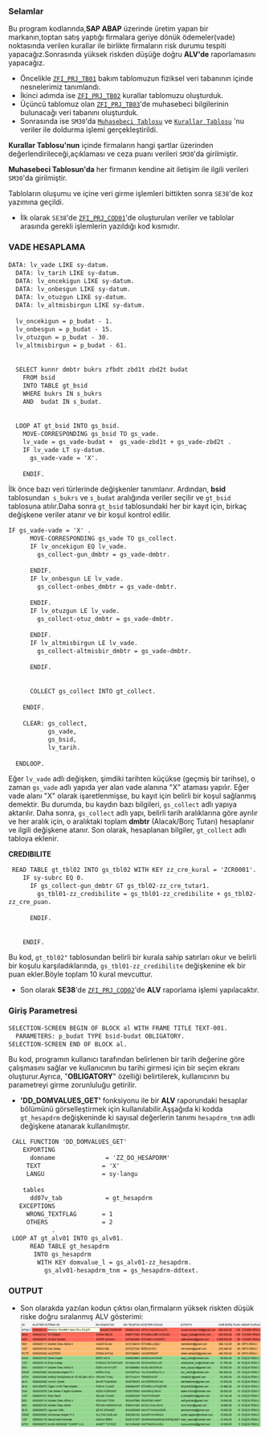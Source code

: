 ### Selamlar
 Bu program kodlarında,**SAP ABAP** üzerinde üretim yapan bir markanın,toptan satış yaptığı firmalara geriye dönük ödemeler(vade) noktasında verilen kurallar ile birlikte firmaların risk durumu tespiti yapacağız.Sonrasında yüksek riskden düşüğe  doğru **ALV'de**  raporlamasını yapacağız.


- Öncelikle [`ZFI_PRJ_TB01`](https://github.com/frkylmz5234/SAP-ABAP/blob/main/ZFI_PRJ_TB01.png) bakım tablomuzun fiziksel veri tabanının içinde nesnelerimiz tanımlandı.
- İkinci adımda ise [`ZFI_PRJ_TB02`](https://github.com/frkylmz5234/SAP-ABAP/blob/main/ZFI_PRJ_TB02.png) kurallar tablomuzu oluşturduk.
- Üçüncü tablomuz olan [`ZFI_PRJ_TB03`](https://github.com/frkylmz5234/SAP-ABAP/blob/main/ZFI_PRJ_TB03.png)'de muhasebeci bilgilerinin bulunacağı veri tabanını oluşturduk.
- Sonrasında ise `SM30`'da [`Muhasebeci Tablosu`](https://github.com/frkylmz5234/SAP-ABAP/blob/main/ZFI_PRJ_TB03.XLSX) ve [`Kurallar Tablosu`](https://github.com/frkylmz5234/SAP-ABAP/blob/main/ZFI_PRJ_TB02.XLSX) 'nu veriler ile doldurma işlemi gerçekleştirildi.


**Kurallar Tablosu'nun** içinde firmaların hangi şartlar üzerinden değerlendirileceği,açıklaması ve ceza puanı verileri `SM30`'da girilmiştir.

**Muhasebeci Tablosun'da** her firmanın kendine ait  iletişim ile ilgili verileri `SM30`'da girilmiştir.
 
Tabloların oluşumu ve içine veri girme işlemleri bittikten sonra `SE38`'de koz yazımına geçildi.

- İlk olarak `SE38`'de [`ZFI_PRJ_COD01`](https://github.com/frkylmz5234/SAP-ABAP/blob/main/ZFI_PRJ_COD01)'de oluşturulan veriler ve tablolar arasında gerekli işlemlerin yazıldığı kod kısmıdır.

### VADE HESAPLAMA
```
DATA: lv_vade LIKE sy-datum.
  DATA: lv_tarih LIKE sy-datum.
  DATA: lv_oncekigun LIKE sy-datum.
  DATA: lv_onbesgun LIKE sy-datum.
  DATA: lv_otuzgun LIKE sy-datum.
  DATA: lv_altmisbirgun LIKE sy-datum.

  lv_oncekigun = p_budat - 1.
  lv_onbesgun = p_budat - 15.
  lv_otuzgun = p_budat - 30.
  lv_altmisbirgun = p_budat - 61.


  SELECT kunnr dmbtr bukrs zfbdt zbd1t zbd2t budat
    FROM bsid
    INTO TABLE gt_bsid
    WHERE bukrs IN s_bukrs
    AND  budat IN s_budat.


  LOOP AT gt_bsid INTO gs_bsid.
    MOVE-CORRESPONDING gs_bsid TO gs_vade.
    lv_vade = gs_vade-budat +  gs_vade-zbd1t + gs_vade-zbd2t .
    IF lv_vade LT sy-datum.
      gs_vade-vade = 'X'.

    ENDIF.
```

İlk önce bazı veri türlerinde değişkenler tanımlanır. Ardından, **bsid** tablosundan` s_bukrs` ve `s_budat` aralığında veriler seçilir ve `gt_bsid` tablosuna atılır.Daha sonra `gt_bsid` tablosundaki her bir kayıt için, birkaç değişkene veriler atanır ve bir koşul kontrol edilir.




```
IF gs_vade-vade = 'X' .
      MOVE-CORRESPONDING gs_vade TO gs_collect.
      IF lv_oncekigun EQ lv_vade.
        gs_collect-gun_dmbtr = gs_vade-dmbtr.

      ENDIF.
      IF lv_onbesgun LE lv_vade.
        gs_collect-onbes_dmbtr = gs_vade-dmbtr.

      ENDIF.
      IF lv_otuzgun LE lv_vade.
        gs_collect-otuz_dmbtr = gs_vade-dmbtr.

      ENDIF.
      IF lv_altmisbirgun LE lv_vade.
        gs_collect-altmisbir_dmbtr = gs_vade-dmbtr.

      ENDIF.


      COLLECT gs_collect INTO gt_collect.

    ENDIF.

    CLEAR: gs_collect,
           gs_vade,
           gs_bsid,
           lv_tarih.

  ENDLOOP.
```
Eğer `lv_vade` adlı değişken, şimdiki tarihten küçükse (geçmiş bir tarihse), o zaman `gs_vade` adlı yapıda yer alan vade alanına "X" ataması yapılır.
Eğer vade alanı "X" olarak işaretlenmişse, bu kayıt için belirli bir koşul sağlanmış demektir. Bu durumda, bu kaydın bazı bilgileri, `gs_collect` adlı yapıya aktarılır.
Daha sonra, `gs_collect` adlı yapı, belirli tarih aralıklarına göre ayrılır ve her aralık için, o aralıktaki toplam **dmbtr** (Alacak/Borç Tutarı) hesaplanır ve ilgili değişkene atanır.
Son olarak, hesaplanan bilgiler, `gt_collect` adlı tabloya eklenir.



**CREDIBILITE**

```
 READ TABLE gt_tbl02 INTO gs_tbl02 WITH KEY zz_cre_kural = 'ZCR0001'.
    IF sy-subrc EQ 0.
      IF gs_collect-gun_dmbtr GT gs_tbl02-zz_cre_tutar1.
        gs_tbl01-zz_credibilite = gs_tbl01-zz_credibilite + gs_tbl02-zz_cre_puan.

      ENDIF.


    ENDIF.
```

Bu kod, `gt_tbl02"` tablosundan belirli bir kurala sahip satırları okur ve belirli bir koşulu karşıladıklarında, `gs_tbl01-zz_credibilite` değişkenine ek bir puan ekler.Böyle toplam 10 kural mevcuttur.




- Son olarak **SE38**'de [`ZFI_PRJ_COD02`](https://github.com/frkylmz5234/SAP-ABAP/blob/main/ZFI_PRJ_COD02)'de **ALV** raporlama işlemi yapılacaktır.

### Giriş Parametresi

```
SELECTION-SCREEN BEGIN OF BLOCK al WITH FRAME TITLE TEXT-001.
  PARAMETERS: p_budat TYPE bsid-budat OBLIGATORY.
SELECTION-SCREEN END OF BLOCK al.
```

Bu kod, programın kullanıcı tarafından belirlenen bir tarih değerine göre çalışmasını sağlar ve kullanıcının bu tarihi girmesi için bir seçim ekranı oluşturur.Ayrıca, "**OBLIGATORY**" özelliği belirtilerek, kullanıcının bu parametreyi girme zorunluluğu getirilir.



- **'DD_DOMVALUES_GET'** fonksiyonu ile bir **ALV** raporundaki hesaplar bölümünü görselleştirmek için kullanılabilir.Aşşağıda ki kodda `gt_hesapdrm` değişkeninde ki sayısal değerlerin tanımı `hesapdrm_tnm` adlı değişkene atanarak kullanılmıştır.

```
 CALL FUNCTION 'DD_DOMVALUES_GET'
    EXPORTING
      domname              = 'ZZ_DO_HESAPDRM'
     TEXT                 = 'X'
     LANGU                = sy-langu

    tables
      dd07v_tab            = gt_hesapdrm
   EXCEPTIONS
     WRONG_TEXTFLAG       = 1
     OTHERS               = 2
            .
 LOOP AT gt_alv01 INTO gs_alv01.
      READ TABLE gt_hesapdrm
       INTO gs_hesapdrm
        WITH KEY domvalue_l = gs_alv01-zz_hesapdrm.
          gs_alv01-hesapdrm_tnm = gs_hesapdrm-ddtext.
```



### OUTPUT

- Son olarakda yazılan kodun çıktısı olan,firmaların yüksek riskten düşük riske doğru sıralanmış ALV gösterimi:
![OUTPUT](OUTPUT.png)




